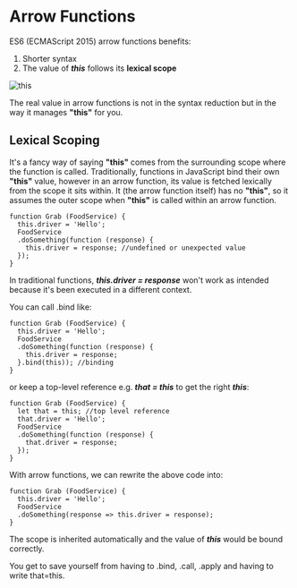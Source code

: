 # Arrow Functions

ES6 (ECMAScript 2015) arrow functions benefits:

1. Shorter syntax
2. The value of **_this_** follows its **lexical scope**

![this](https://pics.me.me/arrow-functions-this-isthis-this-imgflip-com-es6-arrow-functions-60868023.png "this")

The real value in arrow functions is not in the syntax reduction but in the way it manages **"this"** for you.

## Lexical Scoping

It's a fancy way of saying **"this"** comes from the surrounding scope where the function is called. Traditionally, functions in JavaScript bind their own **"this"** value, however in an arrow function, its value is fetched lexically from the scope it sits within. It (the arrow function itself) has no **"this"**, so it assumes the outer scope when **"this"** is called within an arrow function.

```
function Grab (FoodService) {
  this.driver = 'Hello';
  FoodService
  .doSomething(function (response) {
    this.driver = response; //undefined or unexpected value
  });
}
```

In traditional functions, **_this.driver = response_** won't work as intended because it's been executed in a different context.

You can call .bind like:

```
function Grab (FoodService) {
  this.driver = 'Hello';
  FoodService
  .doSomething(function (response) {
    this.driver = response;
  }.bind(this)); //binding
}
```

or keep a top-level reference e.g. **_that = this_** to get the right **_this_**:

```
function Grab (FoodService) {
  let that = this; //top level reference
  that.driver = 'Hello';
  FoodService
  .doSomething(function (response) {
    that.driver = response;
  });
}
```

With arrow functions, we can rewrite the above code into:

```
function Grab (FoodService) {
  this.driver = 'Hello';
  FoodService
  .doSomething(response => this.driver = response);
}
```

The scope is inherited automatically and the value of **_this_** would be bound correctly.

You get to save yourself from having to .bind, .call, .apply and having to write that=this.
